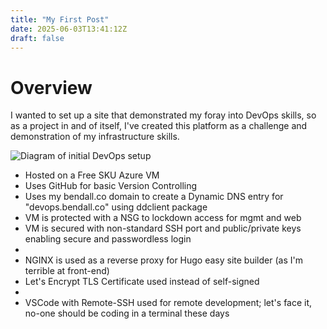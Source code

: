 ```yaml
---
title: "My First Post"
date: 2025-06-03T13:41:12Z
draft: false
---
```


# Overview

I wanted to set up a site that demonstrated my foray into DevOps skills, so as a project in and of itself, I've created this platform as a challenge and demonstration of my infrastructure skills.

![Diagram of initial DevOps setup](/diagram.png)


* Hosted on a Free SKU Azure VM
* Uses GitHub for basic Version Controlling
* Uses my bendall.co domain to create a Dynamic DNS entry for "devops.bendall.co" using ddclient package
* VM is protected with a NSG to lockdown access for mgmt and web
* VM is secured with non-standard SSH port and public/private keys enabling secure and passwordless login
*
* NGINX is used as a reverse proxy for Hugo easy site builder (as I'm terrible at front-end)
* Let's Encrypt TLS Certificate used instead of self-signed
*
* VSCode with Remote-SSH used for remote development; let's face it, no-one should be coding in a terminal these days